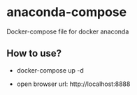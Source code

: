 # anaconda-compose
Docker-compose file for docker anaconda

## How to use?

 - docker-compose up -d

 - open browser url: http://localhost:8888

